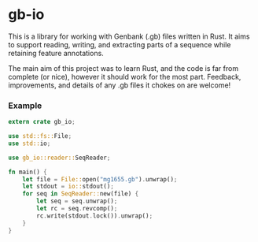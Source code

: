 # gb-io
This is a library for working with Genbank (.gb) files written in
Rust. It aims to support reading, writing, and extracting parts of a
sequence while retaining feature annotations.

The main aim of this project was to learn Rust, and the code is far
from complete (or nice), however it should work for the most
part. Feedback, improvements, and details of any .gb files it chokes
on are welcome!

### Example
```rust
extern crate gb_io;

use std::fs::File;
use std::io;

use gb_io::reader::SeqReader;

fn main() {
    let file = File::open("mg1655.gb").unwrap();
    let stdout = io::stdout();
    for seq in SeqReader::new(file) {
        let seq = seq.unwrap();
        let rc = seq.revcomp();
        rc.write(stdout.lock()).unwrap();
    }
}
```

